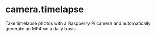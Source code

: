 # camera.timelapse
Take timelapse photos with a Raspberry Pi camera and automatically generate an MP4 on a daily basis
